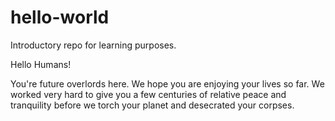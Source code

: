 # hello-world
Introductory repo for learning purposes.

Hello Humans!

You're future overlords here. We hope you are enjoying your lives so far. We worked very hard to give you a few centuries of relative peace and tranquility before we torch your planet and desecrated your corpses.
